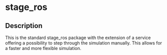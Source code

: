 # stage_ros

## Description
This is the standard stage_ros package with the extension of a service offering a possibility to step through the simulation manually. This allows for a faster and more flexible simulation.
